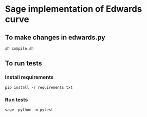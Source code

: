 # Sage implementation of Edwards curve



## To make changes in edwards.py
```shell
sh compile.sh
```

## To run tests

### Install requirements
```shell
pip install -r requirements.txt
```
### Run tests
```shell
sage -python -m pytest
```